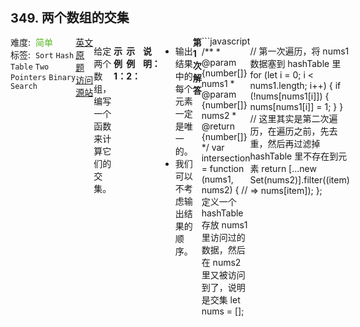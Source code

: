 <div style="font-size: 20px; margin-bottom: 15px; font-weight: bold;">349. 两个数组的交集</div>
<div style="display: flex; font-size: 14px; justify-content: space-between;"><div><span style="margin-right: 30px;">难度:&nbsp;&nbsp;<label style="color: rgb(90, 183, 38);">简单</label></span><span style="margin-right: 30px;">标签:&nbsp;&nbsp;<code>Sort</code>&nbsp;<code>Hash Table</code>&nbsp;<code>Two Pointers</code>&nbsp;<code>Binary Search</code></span></div><div><span style="margin-right: 15px;"><a href="https://leetcode.com/problems/intersection-of-two-arrays/">英文原题</a></span><span><a href="https://leetcode-cn.com/problems/intersection-of-two-arrays/">访问源站</a></span></div>
<hr style="height: 1px; margin: 1em 0px;" />
<p>给定两个数组，编写一个函数来计算它们的交集。</p>

<p>&nbsp;</p>

<p><strong>示例 1：</strong></p>

<pre><strong>输入：</strong>nums1 = [1,2,2,1], nums2 = [2,2]
<strong>输出：</strong>[2]
</pre>

<p><strong>示例 2：</strong></p>

<pre><strong>输入：</strong>nums1 = [4,9,5], nums2 = [9,4,9,8,4]
<strong>输出：</strong>[9,4]</pre>

<p>&nbsp;</p>

<p><strong>说明：</strong></p>

<ul>
	<li>输出结果中的每个元素一定是唯一的。</li>
	<li>我们可以不考虑输出结果的顺序。</li>
</ul>

<hr style="height: 1px; margin: 1em 0px;" />
<strong>第1次解答</strong>
```javascript
/**
 * @param {number[]} nums1
 * @param {number[]} nums2
 * @return {number[]}
 */
var intersection = function (nums1, nums2) {
  // 定义一个 hashTable 存放 nums1 里访问过的数据，然后在 nums2 里又被访问到了，说明是交集
  let nums = [];

  // 第一次遍历，将 nums1 数据塞到 hashTable 里
  for (let i = 0; i < nums1.length; i++) {
    if (!nums[nums1[i]]) {
      nums[nums1[i]] = 1;
    }
  }
  // 这里其实是第二次遍历，在遍历之前，先去重，然后再过滤掉 hashTable 里不存在到元素
  return [...new Set(nums2)].filter((item) => nums[item]);
};
```